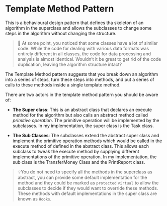 # Template Method Pattern

This is a behavioural design pattern that defines tha skeleton of an algorithm in the superclass and allows the subclasses to change some steps in the algorithm without changing the structure.

> 🤔 At some point, you noticed that some classes have a lot of similar code. While the code for dealing with various data formats was entirely different in all classes, the code for data processing and analysis is almost identical. Wouldn’t it be great to get rid of the code duplication, leaving the algorithm structure intact?

The Template Method pattern suggests that you break down an algorithm into a series of steps, turn these steps into methods, and put a series of calls to these methods inside a single template method.

There are two actors in the template method pattern you should be aware of:

- **The Super class**: This is an abstract class that declares an execute method for the algorithm but also calls an abstract method called _primitive operation_. The primitive operation will be implemented by the subclasses. In my implementation, the super class is the Task class.

- **The Sub Classes**: The subclasses extend the abstract super class and implement the primitive operation methods which would be called in the execute method of defined in the abstract class. This allows each subclass to tweak the execute method by supplying different implementations of the primitive operation. In my implementation, the sub class is the TransferMoney Class and the PrintReport class.

> 💡You do not need to specify all the methods in the superclass as abstract, you can provide some default implementation for the method and they could be marked as `protected` `virtual` to allow the subclasses to decide if they would want to override these methods. These methods with default implementations in the super class are known as `Hooks`.

